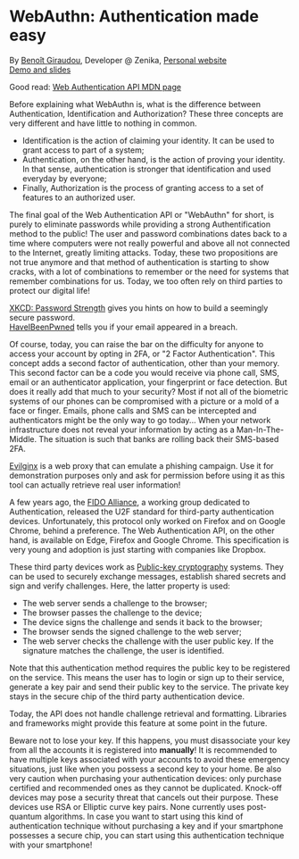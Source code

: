 # WebAuthn: Authentication made easy
By [Benoît Giraudou](https://twitter.com/joowgir), Developer @ Zenika, [Personal website](http://joow.github.io/)  
[Demo and slides](https://github.com/joow/webauthn-demo)

Good read: [Web Authentication API MDN page](https://developer.mozilla.org/en-US/docs/Web/API/Web_Authentication_API)

Before explaining what WebAuthn is, what is the difference between Authentication, Identification and Authorization? These three concepts are very different and have little to nothing in common.
- Identification is the action of claiming your identity. It can be used to grant access to part of a system;
- Authentication, on the other hand, is the action of proving your identity. In that sense, authentication is stronger that identification and used everyday by everyone;
- Finally, Authorization is the process of granting access to a set of features to an authorized user.

The final goal of the Web Authentication API or "WebAuthn" for short, is purely to eliminate passwords while providing a strong Authentification method to the public! The user and password combinations dates back to a time where computers were not really powerful and above all not connected to the Internet, greatly limiting attacks. Today, these two propositions are not true anymore and that method of authentication is starting to show cracks, with a lot of combinations to remember or the need for systems that remember combinations for us. Today, we too often rely on third parties to protect our digital life!

[XKCD: Password Strength](https://www.xkcd.com/936/) gives you hints on how to build a seemingly secure password.  
[HaveIBeenPwned](https://haveibeenpwned.com/) tells you if your email appeared in a breach.  

Of course, today, you can raise the bar on the difficulty for anyone to access your account by opting in 2FA, or "2 Factor Authentication". This concept adds a second factor of authentication, other than your memory. This second factor can be a code you would receive via phone call, SMS, email or an authenticator application, your fingerprint or face detection. But does it really add that much to your security? Most if not all of the biometric systems of our phones can be compromised with a picture or a mold of a face or finger. Emails, phone calls and SMS can be intercepted and authenticators might be the only way to go today... When your network infrastructure does not reveal your information by acting as a Man-In-The-Middle. The situation is such that banks are rolling back their SMS-based 2FA.

[Evilginx](https://breakdev.org/evilginx-advanced-phishing-with-two-factor-authentication-bypass/) is a web proxy that can emulate a phishing campaign. Use it for demonstration purposes only and ask for permission before using it as this tool can actually retrieve real user information!

A few years ago, the [FIDO Alliance](https://fidoalliance.org/), a working group dedicated to Authentication, released the U2F standard for third-party authentication devices. Unfortunately, this protocol only worked on Firefox and on Google Chrome, behind a preference. The Web Authentication API, on the other hand, is available on Edge, Firefox and Google Chrome. This specification is very young and adoption is just starting with companies like Dropbox.

These third party devices work as [Public-key cryptography](https://en.wikipedia.org/wiki/Public-key_cryptography) systems. They can be used to securely exchange messages, establish shared secrets and sign and verify challenges. Here, the latter property is used:
- The web server sends a challenge to the browser;
- The browser passes the challenge to the device;
- The device signs the challenge and sends it back to the browser;
- The browser sends the signed challenge to the web server;
- The web server checks the challenge with the user public key. If the signature matches the challenge, the user is identified.

Note that this authentication method requires the public key to be registered on the service. This means the user has to login or sign up to their service, generate a key pair and send their public key to the service. The private key stays in the secure chip of the third party authentication device.

Today, the API does not handle challenge retrieval and formatting. Libraries and frameworks might provide this feature at some point in the future.

Beware not to lose your key. If this happens, you must disassociate your key from all the accounts it is registered into **manually**! It is recommended to have multiple keys associated with your accounts to avoid these emergency situations, just like when you possess a second key to your home. Be also very caution when purchasing your authentication devices: only purchase certified and recommended ones as they cannot be duplicated. Knock-off devices may pose a security threat that cancels out their purpose. These devices use RSA or Elliptic curve key pairs. None currently uses post-quantum algorithms. In case you want to start using this kind of authentication technique without purchasing a key and if your smartphone possesses a secure chip, you can start using this authentication technique with your smartphone!
